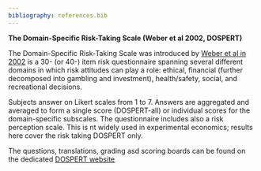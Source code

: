 ```yaml
---
bibliography: references.bib
---
```


**The Domain-Specific Risk-Taking Scale (Weber et al 2002, DOSPERT)**

The Domain-Specific Risk-Taking Scale was introduced by [Weber et al in 2002](https://www8.gsb.columbia.edu/sites/decisionsciences/files/files/dospert%202002.PDF) is a 30- (or 40-) item risk questionnaire spanning several different domains in which risk attitudes can play a role: ethical, financial (further decomposed into gambling and investment), health/safety, social, and recreational decisions.

Subjects answer on Likert scales from 1 to 7. Answers are aggregated and averaged to form a single score (DOSPERT-all) or individual scores for the domain-specific subscales. The questionnaire includes also a risk perception scale. This is nt widely used in experimental economics; results here cover the risk taking DOSPERT only. 

The questions, translations, grading asd scoring boards can be found on the dedicated [DOSPERT website](https://sites.google.com/decisionsciences.columbia.edu/dospert/)

